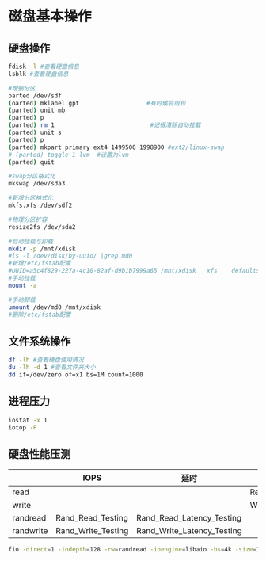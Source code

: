 # 磁盘基本操作

## 硬盘操作
```bash
fdisk -l #查看硬盘信息
lsblk #查看硬盘信息

#增删分区
parted /dev/sdf
(oarted) mklabel gpt                   #有时候会用到
(parted) unit mb
(parted) p                    
(parted) rm 1                           #记得清除自动挂载
(parted) unit s
(parted) p
(parted) mkpart primary ext4 1499500 1998900 #ext2/linux-swap
# (parted) toggle 1 lvm  #设置为lvm
(parted) quit

#swap分区格式化
mkswap /dev/sda3

#新增分区格式化
mkfs.xfs /dev/sdf2

#物理分区扩容
resize2fs /dev/sda2

#自动挂载与卸载
mkdir -p /mnt/xdisk
#ls -l /dev/disk/by-uuid/ |grep md0 
#新增/etc/fstab配置
#UUID=a5c4f829-227a-4c10-82af-d9b1b7999a65 /mnt/xdisk   xfs    defaults,noatime    0   0
#手动挂载
mount -a

#手动卸载
umount /dev/md0 /mnt/xdisk
#删除/etc/fstab配置
```

## 文件系统操作
```bash
df -lh #查看硬盘使用情况
du -lh -d 1 #查看文件夹大小
dd if=/dev/zero of=x1 bs=1M count=1000
```

## 进程压力
```bash
iostat -x 1
iotop -P
```

## 硬盘性能压测
|           |IOPS               |延时                       |吞吐量              |  
|-          |-                  |-                          |-                  |
|read       |                   |                           |Read_PPS_Testing   |
|write      |                   |                           |Write_PPS_Testing  |  
|randread   |Rand_Read_Testing  |Rand_Read_Latency_Testing  |                   |  
|randwrite  |Rand_Write_Testing |Rand_Write_Latency_Testing |                   |

```bash
fio -direct=1 -iodepth=128 -rw=randread -ioengine=libaio -bs=4k -size=1G -numjobs=1 -runtime=1000 -group_reporting -filename=/dev/your_device -name=Rand_Read_Testing
```